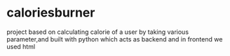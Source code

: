 # caloriesburner
project based on calculating calorie of a user by taking various parameter,and built with python which acts as backend and in frontend we used html

